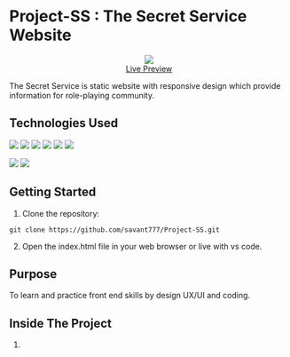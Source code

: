 # Project-SS : The Secret Service Website

<p align="center">
  <img src="https://i.imgur.com/cKGMjug.png">
  <br>
  <a href="https://project-ss.onrender.com/" target="_blank">Live Preview</a>
</p>

The Secret Service is static website with responsive design which provide information for role-playing community.


## Technologies Used

<img src="https://img.shields.io/badge/HTML5-E34F26?style=for-the-badge&logo=html5&logoColor=white" /> <img src="https://img.shields.io/badge/CSS3-1572B6?style=for-the-badge&logo=css3&logoColor=white" /> <img src="https://img.shields.io/badge/JavaScript-323330?style=for-the-badge&logo=javascript&logoColor=F7DF1E" /> <img src="https://img.shields.io/badge/Bootstrap-563D7C?style=for-the-badge&logo=bootstrap&logoColor=white" /> <img src= "https://img.shields.io/badge/Font_Awesome-339AF0?style=for-the-badge&logo=fontawesome&logoColor=white"> <img src="https://img.shields.io/badge/JSON-323330?style=for-the-badge&logo=json&logoColor=white" />

<img src="https://img.shields.io/badge/VSCode-0078D4?style=for-the-badge&logo=visual%20studio%20code&logoColor=white" /> <img src="https://img.shields.io/badge/ChatGPT-74aa9c?style=for-the-badge&logo=openai&logoColor=white">


## Getting Started

1. Clone the repository:
 ```
 git clone https://github.com/savant777/Project-SS.git
 ```
2. Open the index.html file in your web browser or live with vs code.


## Purpose

To learn and practice front end skills by design UX/UI and coding.


## Inside The Project

1. 
